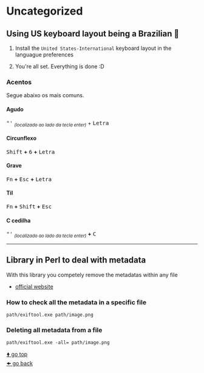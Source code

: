# Uncategorized

## Using US keyboard layout being a Brazilian 😬

1. Install the `United States-International` keyboard layout in the languague preferences

2. You're all set. Everything is done :D

### Acentos

Segue abaixo os mais comuns.

#### Agudo

<kbd>"'</kbd> <sub>*(localizado ao lado da tecla enter)*</sub> + <kbd>Letra</kbd>

#### Circunflexo

<kbd>Shift</kbd> **+** <kbd>6</kbd> **+** <kbd>Letra</kbd>

#### Grave

<kbd>Fn</kbd> **+** <kbd>Esc</kbd> **+** <kbd>Letra</kbd>

#### Til

<kbd>Fn</kbd> **+** <kbd>Shift</kbd> **+** <kbd>Esc</kbd>

#### C cedilha

<kbd>"'</kbd> <sub>*(localizado ao lado da tecla enter)*</sub> **+** <kbd>C</kbd>

---

## Library in Perl to deal with metadata

With this library you competely remove the metadatas within any file

- [official website](https://www.sno.phy.queensu.ca/~phil/exiftool/)

### How to check all the metadata in a specific file

```batch
path/exiftool.exe path/image.png
```

### Deleting all metadata from a file

```batch
path/exiftool.exe -all= path/image.png
```

[🠝 go top](#uncategorized)<br>
[🠜 go back](../readme.md)
